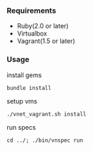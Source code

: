 ### Requirements

* Ruby(2.0 or later)
* Virtualbox
* Vagrant(1.5 or later)

### Usage

install gems

```
bundle install
```

setup vms

```
./vnet_vagrant.sh install
```

run specs

```
cd ../; ./bin/vnspec run
```
